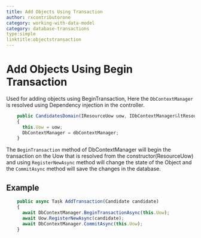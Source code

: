 ```yaml
---
title: Add Objects Using Transaction
author: rxcontributorone
category: working-with-data-model
category: database-transactions
type:simple
linktitle:objectstransaction
---
```

# Add Objects Using Begin Transaction

Used for adding objects using BeginTransaction, Here the `DbContextManager` is resolved using Dependency injection in the controller.  

````js
    public CandidatesDomain(IResourceUow uow, IDbContextManager&ltResourceContext&gt dbContextManager)
    {
      this.Uow = uow;
      DbContextManager = dbContextManager;
    }
````

The `BeginTransaction` method of DbContextManager will begin the transaction on the Uow that is resolved from the constructor(ResourceUow)
and using `RegisterNewAsync` method will change the state of the Object and the `CommitAsync` method will save the changes in the database.

## Example  
````js
    public async Task AddTransaction(Candidate candidate)
    {
      await DbContextManager.BeginTransactionAsync(this.Uow);
      await Uow.RegisterNewAsync(candidate);
      await DbContextManager.CommitAsync(this.Uow);
    }    
````



